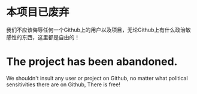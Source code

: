 # 本项目已废弃
  我们不应该侮辱任何一个Github上的用户以及项目，无论Github上有什么政治敏感性的东西，这里都是自由的！
# The project has been abandoned.            
  We shouldn't insult any user or project on Github, no matter what political sensitivities there are on Github, There is free!
